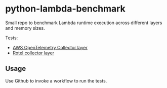 # python-lambda-benchmark

Small repo to benchmark Lambda runtime execution across different layers and memory sizes.

Tests:
* [AWS OpenTelemetry Collector layer](https://github.com/open-telemetry/opentelemetry-lambda)
* [Rotel collector layer](https://github.com/streamfold/rotel-lambda-extension)

## Usage

Use Github to invoke a workflow to run the tests.
